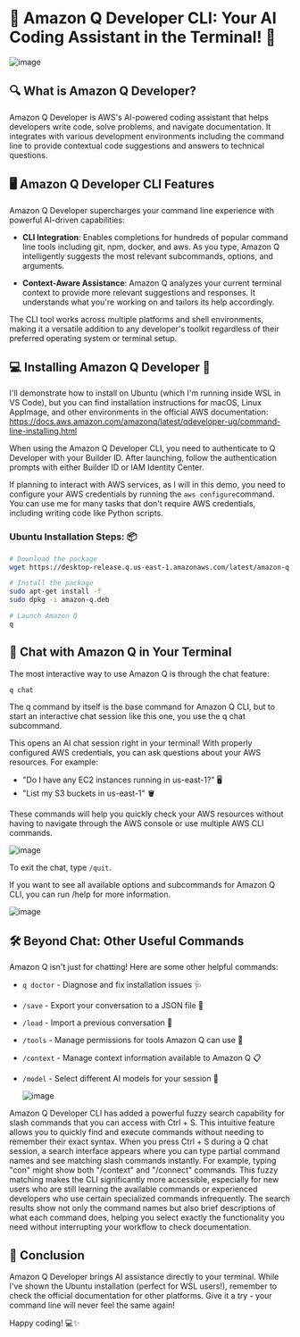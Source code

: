 # 🤖 Amazon Q Developer CLI: Your AI Coding Assistant in the Terminal! 🚀

![image](https://github.com/user-attachments/assets/95454bb3-5d5a-4d39-b112-ccf1e928e686)


## 🔍 What is Amazon Q Developer?

Amazon Q Developer is AWS's AI-powered coding assistant that helps developers write code, solve problems, and navigate documentation. It integrates with various development environments including the command line to provide contextual code suggestions and answers to technical questions.

## 🖥️ Amazon Q Developer CLI Features

Amazon Q Developer supercharges your command line experience with powerful AI-driven capabilities:

- **CLI Integration**: Enables completions for hundreds of popular command line tools including git, npm, docker, and aws. As you type, Amazon Q intelligently suggests the most relevant subcommands, options, and arguments.

- **Context-Aware Assistance**: Amazon Q analyzes your current terminal context to provide more relevant suggestions and responses. It understands what you're working on and tailors its help accordingly.

The CLI tool works across multiple platforms and shell environments, making it a versatile addition to any developer's toolkit regardless of their preferred operating system or terminal setup.

## 💻 Installing Amazon Q Developer 🐧

I'll demonstrate how to install on Ubuntu (which I'm running inside WSL in VS Code), but you can find installation instructions for macOS, Linux AppImage, and other environments in the official AWS documentation: https://docs.aws.amazon.com/amazonq/latest/qdeveloper-ug/command-line-installing.html

When using the Amazon Q Developer CLI, you need to authenticate to Q Developer with your Builder ID. After launching, follow the authentication prompts with either Builder ID or IAM Identity Center.

If planning to interact with AWS services, as I will in this demo, you need to configure your AWS credentials by running the  ` aws configure `command.
 You can use me for many tasks that don't require AWS credentials, including writing code like Python scripts.


### Ubuntu Installation Steps: 📦

```bash
# Download the package
wget https://desktop-release.q.us-east-1.amazonaws.com/latest/amazon-q.deb

# Install the package
sudo apt-get install -f
sudo dpkg -i amazon-q.deb

# Launch Amazon Q
q
```

## 💬 Chat with Amazon Q in Your Terminal

The most interactive way to use Amazon Q is through the chat feature:

```bash
q chat
```
The q command by itself is the base command for Amazon Q CLI, 
but to start an interactive chat session like this one, you use the q chat subcommand.

This opens an AI chat session right in your terminal! With properly configured AWS credentials, you can ask questions about your AWS resources. For example:

- "Do I have any EC2 instances running in us-east-1?" 🖥️
- "List my S3 buckets in us-east-1" 🪣

These commands will help you quickly check your AWS resources without having to navigate through the AWS console or use multiple AWS CLI commands.


![image](https://github.com/user-attachments/assets/03be06a7-5dde-4266-9fb2-d1ef64684a69)

To exit the chat, type `/quit`. 

If you want to see all available options and subcommands for Amazon Q CLI, you can run /help for more 
information.

![image](https://github.com/user-attachments/assets/b3173b85-703d-4290-83aa-8843180b1ebe)


## 🛠️ Beyond Chat: Other Useful Commands

Amazon Q isn't just for chatting! Here are some other helpful commands:

- `q doctor` - Diagnose and fix installation issues 🩺
- `/save` - Export your conversation to a JSON file 💾
- `/load` - Import a previous conversation 📂
- `/tools` - Manage permissions for tools Amazon Q can use 🔨
- `/context` - Manage context information available to Amazon Q 📋
- `/model` - Select different AI models for your session 🧠

  ![image](https://github.com/user-attachments/assets/366882ae-594f-4a7f-afd3-7c46a5f19e09)


Amazon Q Developer CLI has added a powerful fuzzy search capability for slash commands that you can access with Ctrl + S. This intuitive feature allows you to quickly find and execute commands without needing to remember their exact syntax. When you press Ctrl + S during a Q chat session, a search interface appears where you can type partial command names and see matching slash commands instantly. For example, typing "con" might show both "/context" and "/connect" commands. This fuzzy matching makes the CLI significantly more accessible, especially for new users who are still learning the available commands or experienced developers who use certain specialized commands infrequently. The search results show not only the command names but also brief descriptions of what each command does, helping you select exactly the functionality you need without interrupting your workflow to check documentation.


## 🎉 Conclusion

Amazon Q Developer brings AI assistance directly to your terminal. While I've shown the Ubuntu installation (perfect for WSL users!), remember to check the official documentation for other platforms. Give it a try - your command line will never feel the same again!

Happy coding! 💻✨
